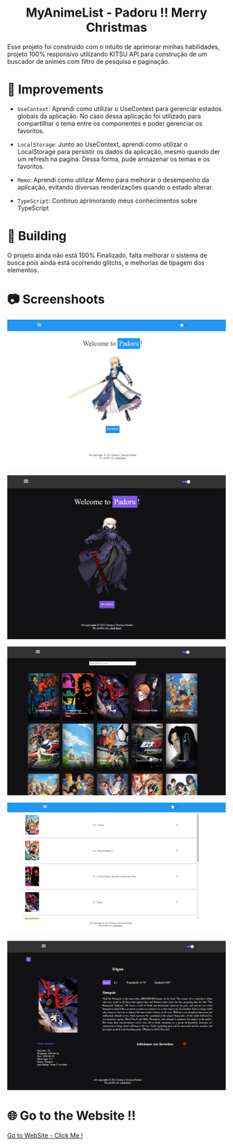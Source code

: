 <h1 align="center"> MyAnimeList - Padoru !! Merry Christmas </h1>

Esse projeto foi construído com o intuíto de aprimorar minhas habilidades, projeto 100% responsivo utilizando KITSU API para construção de um buscador de animes com filtro de pesquisa e paginação.

#

# 🔨 Improvements

- `UseContext`: Aprendi como utilizar o UseContext para gerenciar estados globais da aplicação. No caso dessa aplicação foi utilizado para compartilhar o tema entre os componentes e poder gerenciar os favoritos.

- `LocalStorage`: Junto ao UseContext, aprendi como utilizar o LocalStorage para persistir os dados da aplicação, mesmo quando der um refresh na pagina. Dessa forma, pude armazenar os temas e os favoritos.

- `Memo`: Aprendi como utilizar Memo para melhorar o desempenho da aplicação, evitando diversas renderizações quando o estado alterar.


- `TypeScript`: Continuo aprimorando meus conhecimentos sobre TypeScript

#
# 🚧 Building

O projeto ainda não está 100% Finalizado, falta melhorar o sistema de busca pois ainda está ocorrendo glitchs, e melhorias de tipagem dos elementos.

# 📷 Screenshoots
![home-light-page](public/readme/HOME_LIGHT.png)

![home-dark-page](public/readme/HOME_DARK.png)

![main-projects-page](public/readme/MAIN.png)

![favorite-projects-page](public/readme/FAVORITE.png)

![anime-projects-page](public/readme/ANIME.png)

# 🌐 Go to the Website !!
[Go to WebSite - Click Me !](https://padoru-opal.vercel.app)
